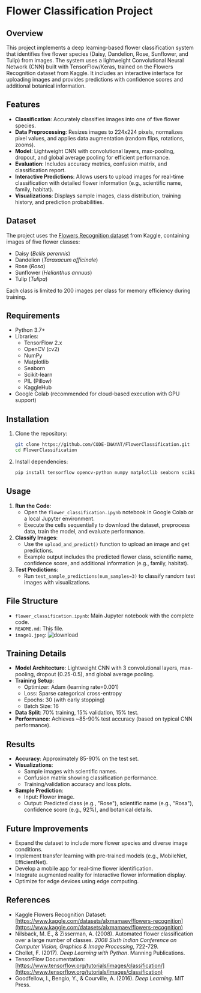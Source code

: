 # Flower Classification Project

## Overview
This project implements a deep learning-based flower classification system that identifies five flower species (Daisy, Dandelion, Rose, Sunflower, and Tulip) from images. The system uses a lightweight Convolutional Neural Network (CNN) built with TensorFlow/Keras, trained on the Flowers Recognition dataset from Kaggle. It includes an interactive interface for uploading images and provides predictions with confidence scores and additional botanical information.

## Features
- **Classification**: Accurately classifies images into one of five flower species.
- **Data Preprocessing**: Resizes images to 224x224 pixels, normalizes pixel values, and applies data augmentation (random flips, rotations, zooms).
- **Model**: Lightweight CNN with convolutional layers, max-pooling, dropout, and global average pooling for efficient performance.
- **Evaluation**: Includes accuracy metrics, confusion matrix, and classification report.
- **Interactive Predictions**: Allows users to upload images for real-time classification with detailed flower information (e.g., scientific name, family, habitat).
- **Visualizations**: Displays sample images, class distribution, training history, and prediction probabilities.

## Dataset
The project uses the [Flowers Recognition dataset](https://www.kaggle.com/datasets/alxmamaev/flowers-recognition) from Kaggle, containing images of five flower classes:
- Daisy (*Bellis perennis*)
- Dandelion (*Taraxacum officinale*)
- Rose (*Rosa*)
- Sunflower (*Helianthus annuus*)
- Tulip (*Tulipa*)

Each class is limited to 200 images per class for memory efficiency during training.

## Requirements
- Python 3.7+
- Libraries:
  - TensorFlow 2.x
  - OpenCV (cv2)
  - NumPy
  - Matplotlib
  - Seaborn
  - Scikit-learn
  - PIL (Pillow)
  - KaggleHub
- Google Colab (recommended for cloud-based execution with GPU support)

## Installation
1. Clone the repository:
   ```bash
   git clone https://github.com/CODE-INAYAT/FlowerClassification.git
   cd FlowerClassification
   ```
2. Install dependencies:
   ```bash
   pip install tensorflow opencv-python numpy matplotlib seaborn scikit-learn pillow kagglehub
   ```

## Usage
1. **Run the Code**:
   - Open the `flower_classification.ipynb` notebook in Google Colab or a local Jupyter environment.
   - Execute the cells sequentially to download the dataset, preprocess data, train the model, and evaluate performance.
2. **Classify Images**:
   - Use the `upload_and_predict()` function to upload an image and get predictions.
   - Example output includes the predicted flower class, scientific name, confidence score, and additional information (e.g., family, habitat).
3. **Test Predictions**:
   - Run `test_sample_predictions(num_samples=3)` to classify random test images with visualizations.

## File Structure
- `flower_classification.ipynb`: Main Jupyter notebook with the complete code.
- `README.md`: This file.
- `image1.jpeg`: ![download](https://github.com/user-attachments/assets/07840c90-3f93-4ac9-bba4-6b7a72429ef8)

## Training Details
- **Model Architecture**: Lightweight CNN with 3 convolutional layers, max-pooling, dropout (0.25-0.5), and global average pooling.
- **Training Setup**:
  - Optimizer: Adam (learning rate=0.001)
  - Loss: Sparse categorical cross-entropy
  - Epochs: 30 (with early stopping)
  - Batch Size: 16
- **Data Split**: 70% training, 15% validation, 15% test.
- **Performance**: Achieves ~85-90% test accuracy (based on typical CNN performance).

## Results
- **Accuracy**: Approximately 85-90% on the test set.
- **Visualizations**:
  - Sample images with scientific names.
  - Confusion matrix showing classification performance.
  - Training/validation accuracy and loss plots.
- **Sample Prediction**:
  - Input: Flower image.
  - Output: Predicted class (e.g., "Rose"), scientific name (e.g., "Rosa"), confidence score (e.g., 92%), and botanical details.

## Future Improvements
- Expand the dataset to include more flower species and diverse image conditions.
- Implement transfer learning with pre-trained models (e.g., MobileNet, EfficientNet).
- Develop a mobile app for real-time flower identification.
- Integrate augmented reality for interactive flower information display.
- Optimize for edge devices using edge computing.

## References
- Kaggle Flowers Recognition Dataset: [https://www.kaggle.com/datasets/alxmamaev/flowers-recognition](https://www.kaggle.com/datasets/alxmamaev/flowers-recognition)
- Nilsback, M. E., & Zisserman, A. (2008). Automated flower classification over a large number of classes. *2008 Sixth Indian Conference on Computer Vision, Graphics & Image Processing*, 722-729.
- Chollet, F. (2017). *Deep Learning with Python*. Manning Publications.
- TensorFlow Documentation: [https://www.tensorflow.org/tutorials/images/classification/](https://www.tensorflow.org/tutorials/images/classification)
- Goodfellow, I., Bengio, Y., & Courville, A. (2016). *Deep Learning*. MIT Press.
